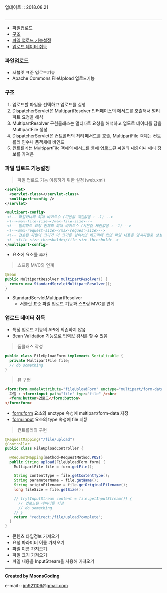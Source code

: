 
<div class="pull-right">  업데이트 :: 2018.08.21 </div><br>

---

<!-- @import "[TOC]" {cmd="toc" depthFrom=1 depthTo=6 orderedList=false} -->
<!-- code_chunk_output -->

* [파일업로드](#파일업로드)
* [구조](#구조)
* [파일 업로드 기능설정](#파일-업로드-기능설정)
* [업로드 데이터 취득](#업로드-데이터-취득)

<!-- /code_chunk_output -->

### 파일업로드

- 서블릿 표준 업로드기능
- Apache Commons FileUpload 업로드기능

### 구조

1. 업로드할 파일을 선택하고 업로드를 실행
2. DispatcherServlet은 MultipartResolver 인터페이스의 메서드를 호출해서 멀티파트 요청을 해석
3. MultipartResolver 구현클래스는 멀티파트 요청을 해석하고 업도르 데이터를 담을 MultipartFile 생성
4. DispatcherServlet은 컨트롤러의 처리 메서드를 호출, MultipartFile 객체는 컨트롤러 인수나 폼객체에 바인드
5. 컨트롤러는 MultipartFile 객체의 메서드를 통해 업로드된 파일의 내용이나 메타 정보를 가져옴

### 파일 업로드 기능설정

> 파일 업로드 기능 이용하기 위한 설정 (web.xml)

```xml
<servlet>
  <servlet-class></servlet-class>
  <multipart-config />
</servlet>
```

```xml
<multipart-config>  
 <!-- 파일하나의 최대 바이트수 (기본값 제한없음 : -1) -->
 <!--<max-file-size></max-file-size>-->
 <!-- 멀티파트 요청 전체의 최대 바이트수 (기본값 제한없음 : -1) -->
 <!--<max-request-size></max-request-size>-->
 <!-- 전송된 파일의 크기가 이 크기를 넘어서면 메모리에 있던 파일 내용을 임시파일로 생성 (기본값 항상 파일에 출력 : 0) -->
 <!--<file-size-threshold></file-size-threshold>-->
</multipart-config>
```

- <servlet> 요소에 <multipart-config /> 요소를 추가

> 스프링 MVC와 연계

```java
@Bean
public MultiportResolver multipartResolver() {
  return new StandardServletMultipartResolver();
}
```
- StandardServletMultipartResolver
  - 서블릿 표준 파일 업로드 기능과 스프링 MVC를 연게

### 업로드 데이터 취득

- 특정 업로드 기능의 API에 의존하지 않음
- Bean Validation 기능으로 입력값 검사를 할 수 있음

> 폼클래스 작성

```java
public class FileUploadForm implements Serializable {
  private MultipartFile file;
  // do something
}
```

> 뷰 구현

```html
<form:form modelAttribute="fileUploadForm" enctype="multipart/form-data" >
  파일 : <form:input path="file" type="file" /><br>
  <form:button>업로드</form:button>
</form:form>
```
- <form:form> 요소의 enctype 속성에 multipart/form-data 지정
- <form:input> 요소의 type 속성에 file 지정

> 컨트롤러의 구현

```java
@RequestMapping("/file/upload")
@Controller
public class FileUploadController {

  @RequestMapping(method=RequestMethod.POST)
  public String upload(FileUploadForm form) {
    MultipartFile file = form.getFile();

    String contentType = file.getContentType();
    String parameterName = file.getName();
    String originFilename = file.getOriginalFilename();
    long fileSize = file.getSize();

    // try(InputStream content = file.getInputStream()) {
      // 업로드된 데이터를 저장
      // do something
    // }
    return "redirect:/file/upload?complete";
  }
}
```
- 콘텐츠 타입정보 가져오기
- 요청 파라미터 이름 가져오기
- 파일 이름 가져오기
- 파일 크기 가져오기
- 파일 내용을 InputStream을 사용해 가져오기
---

**Created by MoonsCoding**

e-mail :: jm921106@gmail.com
